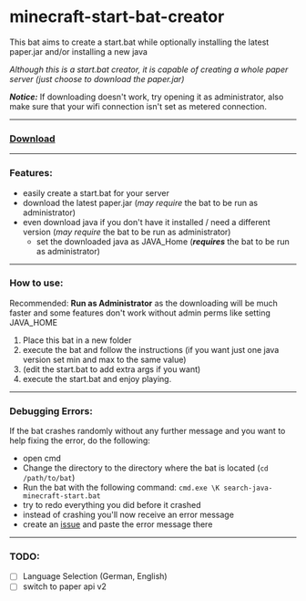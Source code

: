 # minecraft-start-bat-creator
This bat aims to create a start.bat while optionally installing the latest paper.jar and/or installing a new java 

*Although this is a start.bat creator, it is capable of creating a whole paper server (just choose to download the paper.jar)*

***Notice:*** If downloading doesn't work, try opening it as administrator, also make sure that your wifi connection isn't set as metered connection.

* * *

### [Download](https://github.com/l4zs/minecraft-start-bat-creator/archive/refs/heads/main.zip)

* * *

### Features:

- easily create a start.bat for your server
- download the latest paper.jar (*may require* the bat to be run as administrator)
- even download java if you don't have it installed / need a different version (*may require* the bat to be run as administrator)
  - set the downloaded java as JAVA_Home (***requires*** the bat to be run as administrator)

* * *

### How to use:

Recommended: **Run as Administrator** as the downloading will be much faster and some features don't work without admin perms like setting JAVA_HOME

1. Place this bat in a new folder
2. execute the bat and follow the instructions (if you want just one java version set min and max to the same value)
3. (edit the start.bat to add extra args if you want)
4. execute the start.bat and enjoy playing.

* * *

### Debugging Errors:

If the bat crashes randomly without any further message and you want to help fixing the error, do the following:
- open cmd
- Change the directory to the directory where the bat is located (`cd /path/to/bat`)
- Run the bat with the following command: `cmd.exe \K search-java-minecraft-start.bat`
- try to redo everything you did before it crashed
- instead of crashing you'll now receive an error message
- create an [issue](https://github.com/l4zs/minecraft-start-bat-creator/issues/new) and paste the error message there

* * *

### TODO:
- [ ] Language Selection (German, English)
- [ ] switch to paper api v2
